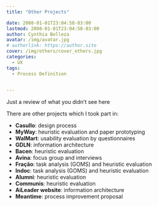 ```yaml
---
title: "Other Projects"

date: 2008-01-01T23:04:58-03:00
lastmod: 2008-01-01T23:04:58-03:00
author: Cynthia Belleza
avatar: /img/avatar.jpg
# authorlink: https://author.site
cover: /img/others/cover_others.jpg
categories:
  - UX 
tags:
  - Process Definition
  

---
```


Just a review of what you didn’t see here

<!--more-->

There are other projects which I took part in:

*	**Casullo**: design process 
*	**MyWay**: heuristic evaluation and paper prototyping
*	**WalMart**: usability evaluation by questionnaires
*	**GDLN**: information architecture
*	**Bacen**: heuristic evaluation
*	**Avina**: focus group and interviews
*	**Fração**: task analysis (GOMS) and heuristic evaluation
*	**Indoc**: task analysis (GOMS) and heuristic evaluation 
*	**Alumni**: heuristic evaluation
*	**Communis**: heuristic evaluation
*	**AiLeader website**: information architecture
*	**Meantime**: process improvement proposal





